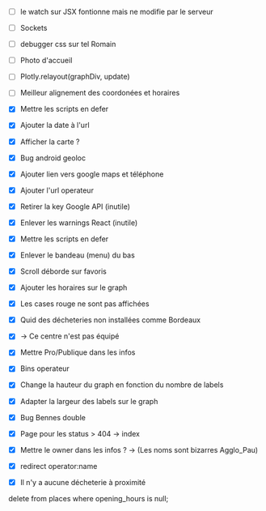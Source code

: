 - [ ] le watch sur JSX fontionne mais ne modifie par le serveur
- [ ] Sockets
- [ ] debugger css sur tel Romain
- [ ] Photo d'accueil
- [ ] Plotly.relayout(graphDiv, update)
- [ ] Meilleur alignement des coordonées et horaires

- [x] Mettre les scripts en defer
- [x] Ajouter la date à l'url
- [x] Afficher la carte ?
- [x] Bug android geoloc
- [x] Ajouter lien vers google maps et téléphone
- [x] Ajouter l'url operateur
- [x] Retirer la key Google API (inutile)
- [x] Enlever les warnings React (inutile)
- [x] Mettre les scripts en defer
- [x] Enlever le bandeau (menu) du bas
- [x] Scroll déborde sur favoris
- [x] Ajouter les horaires sur le graph
- [x] Les cases rouge ne sont pas affichées
- [x] Quid des décheteries non installées comme Bordeaux
- [x] -> Ce centre n'est pas équipé 
- [x] Mettre Pro/Publique dans les infos
- [x] Bins operateur
- [x] Change la hauteur du graph en fonction du nombre de labels
- [x] Adapter la largeur des labels sur le graph
- [x] Bug Bennes double
- [x] Page pour les status > 404 -> index
- [x] Mettre le owner dans les infos  ? -> (Les noms sont bizarres Agglo_Pau)
- [x] redirect operator:name
- [x] Il n'y a aucune décheterie à proximité


delete from places where opening_hours is null;